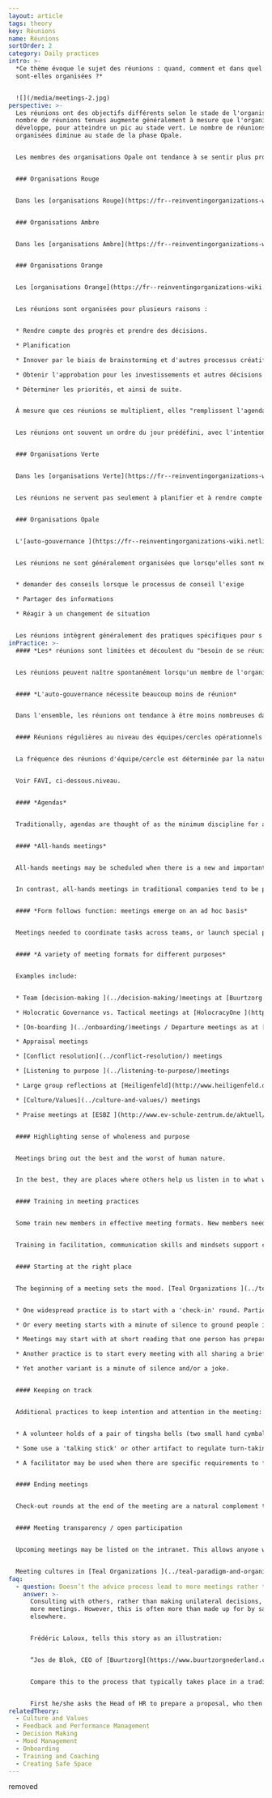 ```yaml
---
layout: article
tags: theory
key: Réunions
name: Réunions
sortOrder: 2
category: Daily practices
intro: >-
  *Ce thème évoque le sujet des réunions : quand, comment et dans quel but
  sont-elles organisées ?*


  ![](/media/meetings-2.jpg)
perspective: >-
  Les réunions ont des objectifs différents selon le stade de l'organisation. Le
  nombre de réunions tenues augmente généralement à mesure que l'organisation se
  développe, pour atteindre un pic au stade vert. Le nombre de réunions
  organisées diminue au stade de la phase Opale.


  Les membres des organisations Opale ont tendance à se sentir plus proches les uns des autres et du travail, et ont besoin de moins de réunions pour planifier ou résoudre les problèmes.


  ### Organisations Rouge


  Dans les [organisations Rouge](https://fr--reinventingorganizations-wiki.netlify.app/theory/red-organizations/), les réunions sont organisées lorsque le chef ou le patron les juge nécessaires. Elles peuvent être organisées pour faire des annonces, porter des jugements ou organiser des cérémonies. Parfois, elles sont organisées pour demander conseil ou recueillir des informations.


  ### Organisations Ambre


  Dans les [organisations Ambre](https://fr--reinventingorganizations-wiki.netlify.app/theory/amber-paradigm-and-organizations/), les réunions constituent une méthode importante de contrôle hiérarchique. Elles sont utilisées pour rassembler, distiller et transmettre des informations de haut en bas de l'organisation. La personne la plus haut placée est aux commandes. Il incombe aux autres d'être prêts à rapporter des informations ou à fournir des réponses selon les besoins.


  ### Organisations Orange


  Les [organisations Orange](https://fr--reinventingorganizations-wiki.netlify.app/theory/orange-paradigm-and-organizations/) gèrent soigneusement les performances pour s'assurer que les cibles et les objectifs sont atteints. Cela nécessite des réunions régulières (hebdomadaires/mensuelles/trimestrielles/annuelles) à tous les niveaux de l'organisation.


  Les réunions sont organisées pour plusieurs raisons :


  * Rendre compte des progrès et prendre des décisions. 

  * Planification

  * Innover par le biais de brainstorming et d'autres processus créatifs.

  * Obtenir l'approbation pour les investissements et autres décisions importantes.

  * Déterminer les priorités, et ainsi de suite.


  À mesure que ces réunions se multiplient, elles "remplissent l'agenda" de cadres supérieurs très occupés. Jusqu'à récemment, cela signifiait souvent des déplacements importants pour ceux qui sont employés par des organisations internationales.


  Les réunions ont souvent un ordre du jour prédéfini, avec l'intention de parvenir à des résultats clairs. Les discussions rationnelles et les arguments logiques sont appréciés. Toutefois, les objectifs personnels ne sont jamais loin de la surface et sont susceptibles de saper les objectifs de l'organisation.


  ### Organisations Verte


  Dans les [organisations Verte](https://fr--reinventingorganizations-wiki.netlify.app/theory/green-paradigm-and-organizations/), l'objectif est de servir les parties prenantes avec égalité, respect et inclusion. Pour cela, il faut les rencontrer. Le consensus est apprécié, mais il peut être difficile à obtenir.


  Les réunions ne servent pas seulement à planifier et à rendre compte (comme dans les organisations Orange), mais aussi à entretenir un sentiment d'appropriation, d'inclusion et d'autonomisation : en d'autres termes, à créer une culture fondée sur des valeurs.  Par conséquent, les pratiques de réunion ont tendance à être plus attentives aux processus sous-jacents au sein du groupe.


  ### Organisations Opale


  L'[auto-gouvernance ](https://fr--reinventingorganizations-wiki.netlify.app/theory/self-management/)permet aux membres des [organisations Opale](https://fr--reinventingorganizations-wiki.netlify.app/theory/teal-paradigm-and-organizations/) de prendre la responsabilité des décisions sans avoir besoin d'approbation ou de consensus. Par conséquent, les réunions sont généralement beaucoup moins nombreuses.


  Les réunions ne sont généralement organisées que lorsqu'elles sont nécessaires. Les raisons en sont les suivantes :


  * demander des conseils lorsque le processus de conseil l'exige

  * Partager des informations

  * Réagir à un changement de situation


  Les réunions intègrent généralement des pratiques spécifiques pour s'assurer que les membres s'engagent les uns envers les autres et envers l'objectif de la réunion d'une manière respectueuse et productive. Les nouveaux membres sont généralement formés à ces processus afin qu'ils puissent participer pleinement.
inPractice: >-
  #### *Les* réunions sont limitées et découlent du "besoin de se réunir "


  Les réunions peuvent naître spontanément lorsqu'un membre de l'organisation ressent un besoin et prend l'initiative.  Les structures et l'animation des réunions soutiennent cet esprit [d'auto-gouvernance](https://fr--reinventingorganizations-wiki.netlify.app/theory/self-management/). La transparence accrue des organisations Opale réduit le nombre et la durée de certaines réunions. Lorsque des réunions sont organisées, on veille à utiliser des pratiques spécifiques qui favorisent le sentiment de [plénitude](https://fr--reinventingorganizations-wiki.netlify.app/theory/wholeness/).


  #### *L'auto-gouvernance nécessite beaucoup moins de réunion*


  Dans l'ensemble, les réunions ont tendance à être moins nombreuses dans les [organisations Opale](../paradigme-sarcelle-et-organisations/). Dans une structure pyramidale traditionnelle, des réunions sont nécessaires pour rassembler, conditionner, filtrer et transmettre les informations qui circulent de haut en bas de la chaîne de commandement.  Dans les structures auto-gérées la plupart de ces réunions ne sont plus nécessaires. Alors que dans les [organisations Verte](https://fr--reinventingorganizations-wiki.netlify.app/theory/green-paradigm-and-organizations/), les réunions peuvent être un moyen de renforcer la participation "ascendante", celle-ci est déjà "intégrée" dans une structure auto-gérées.


  #### Réunions régulières au niveau des équipes/cercles opérationnels


  La fréquence des réunions d'équipe/cercle est déterminée par la nature du travail.


  Voir FAVI, ci-dessous.niveau. 


  #### *Agendas*


  Traditionally, agendas are thought of as the minimum discipline for a productive meeting. But not necessarily in a Teal workplace. Many of their scheduled meetings have no pre-determined agenda. Rather, one is determined at the beginning, and is based on the topics that hold energy for the participants, at that time. This ensures meetings stay energized, purposeful, and engaging.  The interest is a real and present interest; it's not manufactured via a ritualistic approach.   


  #### *All-hands meetings*


  All-hands meetings may be scheduled when there is a new and important information to share: quarterly results, the annual values survey, a strategic inflection point, and so forth. The information is not simply 'presented' top-down – it is discussed and debated. Questions can take the meeting in any direction; frustrations can be vented; accomplishments spontaneously celebrated. More is at play than simply information exchange. Trust in the organization, and its values, is being tested and reaffirmed. Will the senior people be candid, humble, and vulnerable? Will they face the difficult questions? Will they involve the whole group?


  In contrast, all-hands meetings in traditional companies tend to be presentation-driven--or otherwise avoided because of their unpredictability, and risk. 


  #### *Form follows function: meetings emerge on an ad hoc basis*


  Meetings needed to coordinate tasks across teams, or launch special projects, arise spontaneously. It’s an organic way of organizing. 


  #### *A variety of meeting formats for different purposes*


  Examples include:


  * Team [decision-making ](../decision-making/)meetings at [Buurtzorg ](http://www.buurtzorgnederland.com/)

  * Holocratic Governance vs. Tactical meetings at [HolocracyOne ](http://www.holacracy.org/)

  * [On-boarding ](../onboarding/)meetings / Departure meetings as at [CC&R ](http://www.couragerenewal.org/)

  * Appraisal meetings

  * [Conflict resolution](../conflict-resolution/) meetings

  * [Listening to purpose ](../listening-to-purpose/)meetings

  * Large group reflections at [Heiligenfeld](http://www.heiligenfeld.de/)

  * [Culture/Values](../culture-and-values/) meetings

  * Praise meetings at [ESBZ ](http://www.ev-schule-zentrum.de/aktuell/)


  #### Highlighting sense of wholeness and purpose


  Meetings bring out the best and the worst of human nature.


  In the best, they are places where others help us listen in to what we really care about. But meetings can also be playfields for egos. To feel safe, some seek to dominate proceedings. Others withdraw. In self-managingorganizations the absence of a boss takes some of these fears out of the room. But in a group of peers egos can dominate just as well. A variety of approaches support productive interactions consistent with [wholeness ](/wholeness/)and [purpose](../listening-to-purpose/).


  #### Training in meeting practices


  Some train new members in effective meeting formats. New members need to be comfortable to participate in decision-making procedures.


  Training in facilitation, communication skills and mindsets support collegiality, trust building, and the resolution of tensions.


  #### Starting at the right place


  The beginning of a meeting sets the mood. [Teal Organizations ](../teal-paradigm-and-organizations/)may use the following practices:


  * One widespread practice is to start with a 'check-in' round. Participants share how they feel in the moment, as they enter. The helps all to listen within, to their bodies and sensations, and to build awareness. Naming an emotion is often all it takes to deal with it.  Thus, this practice helps participants let go of distractions while supporting everyone to be present for the current meeting. 

  * Or every meeting starts with a minute of silence to ground people in the moment. 

  * Meetings may start with at short reading that one person has prepared. After a few moments of silence, participants share the thoughts this has sparked.  

  * Another practice is to start every meeting with all sharing a brief story of someone they had recently thanked. This highlights possibility, gratitude, celebration, and trust.  

  * Yet another variant is a minute of silence and/or a joke.


  #### Keeping on track


  Additional practices to keep intention and attention in the meeting:


  * A volunteer holds of a pair of tingsha bells (two small hand cymbals that can make a crystal-like sound). If the holder feels ground rules are not being respected, she can make the cymbals sing. No one may speak until the cymbal sound has died out. During the silence, all can reflect on the question: "Am I in the service to the topic we are discussing?”  

  * Some use a 'talking stick' or other artifact to regulate turn-taking, slow down the speed of conversation, and increase the quality of listening. 

  * A facilitator may be used when there are specific requirements to fulfil. This may be an external facilitator in some circumstances.  


  #### Ending meetings


  Check-out rounds at the end of the meeting are a natural complement to the initial check-in round. They leave everyone with a sense of the impact of the meeting. A moment of silence is another way to reflect and conclude.  


  #### Meeting transparency / open participation


  Upcoming meetings may be listed on the intranet. This allows anyone who wants to share concerns or ideas to attend.  This transparency may extend to outsiders via streaming on the internet. Some claim this transparency results in closer relations with their external partners.


  Meeting cultures in [Teal Organizations ](../teal-paradigm-and-organizations/)have adopted some of the ‘alternative meeting formats’ like Open Space, Art of Hosting, World Café etc.
faq:
  - question: Doesn’t the advice process lead to more meetings rather than less?
    answer: >-
      Consulting with others, rather than making unilateral decisions, may mean
      more meetings. However, this is often more than made up for by savings
      elsewhere.


      Frédéric Laloux, tells this story as an illustration:


      “Jos de Blok, CEO of [Buurtzorg](https://www.buurtzorgnederland.com/), often applies the advice process by posting a blog note to the Buurtzorg web in the evening, proposing suggestions for new initiatives and decisions and asking for advice from all the members of the organization. 24 hours later, 50-80% of the employees will have read and perhaps commented. Maybe the overwhelming response is "yes, this is fine", in which case the decision can just be effectuated at this point. Alternatively, he will have received feedback on how he might be overlooking important negative consequences, or how this issue may be more complicated than he is aware off. In this case, he might revise his proposal accordingly and repost it, or sense the need to gather a voluntary group to deal with it. In any case this provides a swift [decision making process](../decision-making/) with very few meetings."


      Compare this to the process that typically takes place in a traditional 9000 employee hierarchy. Say the CEO wants to change overtime conditions:


      First he/she asks the Head of HR to prepare a proposal, who then asks someone more junior to do 'the staff work'. The junior drafts a proposal, maybe shows to a colleague and revises accordingly. Then the Head of HR goes over the draft, and suggests further refinements, before booking a meeting with the CEO who can make further changes. Then it goes to the executive committee...and so on...They want more revisions, and it goes down the line again, and back up again... It may now become political, bringing another layer of complications. If it is now approved, someone in internal communication works on it, and shows the CEO, again. Finally, it is cascaded to the managers who prepare presentations to make a team meetings. The total number meetings that may go into such a decision is huge.
relatedTheory:
  - Culture and Values
  - Feedback and Performance Management
  - Decision Making
  - Mood Management
  - Onboarding
  - Training and Coaching
  - Creating Safe Space
---
```

removed